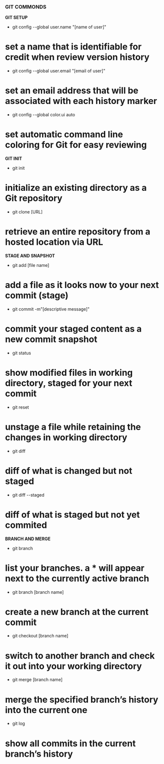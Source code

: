 ### GIT COMMONDS

**GIT SETUP**

- git config --global user.name "[name of user]"

# set a name that is identifiable for credit when review version history

- git config --global user.email "[email of user]"

# set an email address that will be associated with each history marker

- git config --global color.ui auto

# set automatic command line coloring for Git for easy reviewing

**GIT INIT**

- git init

# initialize an existing directory as a Git repository

- git clone [URL]

# retrieve an entire repository from a hosted location via URL

**STAGE AND SNAPSHOT**

- git add [file name]

# add a file as it looks now to your next commit (stage)

- git commit -m"[descriptive message]"

# commit your staged content as a new commit snapshot

- git status

# show modified files in working directory, staged for your next commit

- git reset

# unstage a file while retaining the changes in working directory

- git diff

# diff of what is changed but not staged

- git diff --staged

# diff of what is staged but not yet commited

**BRANCH AND MERGE**

- git branch

# list your branches. a \* will appear next to the currently active branch

- git branch [branch name]

# create a new branch at the current commit

- git checkout [branch name]

# switch to another branch and check it out into your working directory

- git merge [branch name]

# merge the specified branch’s history into the current one

- git log

# show all commits in the current branch’s history
